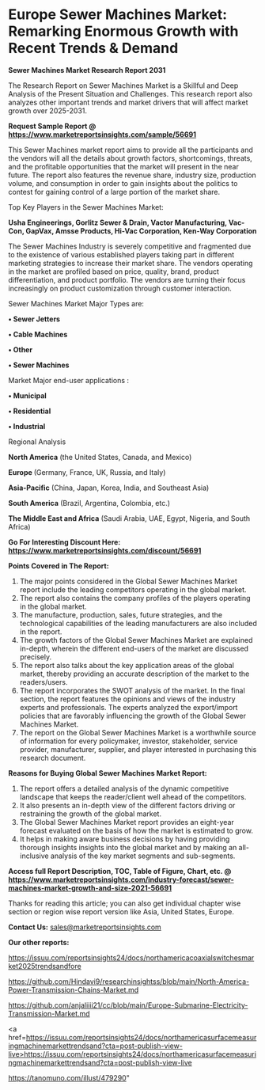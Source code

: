 # Europe Sewer Machines Market: Remarking Enormous Growth with Recent Trends & Demand

<strong>Sewer Machines Market Research Report 2031</strong>

The Research Report on Sewer Machines Market is a Skillful and Deep Analysis of the Present Situation and Challenges. This research report also analyzes other important trends and market drivers that will affect market growth over 2025-2031.

<strong>Request Sample Report @ <a href=https://www.marketreportsinsights.com/sample/56691>https://www.marketreportsinsights.com/sample/56691</a></strong>

This Sewer Machines market report aims to provide all the participants and the vendors will all the details about growth factors, shortcomings, threats, and the profitable opportunities that the market will present in the near future. The report also features the revenue share, industry size, production volume, and consumption in order to gain insights about the politics to contest for gaining control of a large portion of the market share.

Top Key Players in the Sewer Machines Market:

<strong>Usha Engineerings, Gorlitz Sewer & Drain, Vactor Manufacturing, Vac-Con, GapVax, Amsse Products, Hi-Vac Corporation, Ken-Way Corporation</strong>

The Sewer Machines Industry is severely competitive and fragmented due to the existence of various established players taking part in different marketing strategies to increase their market share. The vendors operating in the market are profiled based on price, quality, brand, product differentiation, and product portfolio. The vendors are turning their focus increasingly on product customization through customer interaction.

Sewer Machines Market Major Types are:

<strong>• Sewer Jetters

• Cable Machines

• Other

• Sewer Machines</strong>

Market Major end-user applications :

<strong>• Municipal

• Residential

• Industrial</strong>

Regional Analysis

</u><strong><b>North America</b></strong> (the United States, Canada, and Mexico)

<strong><b>Europe </b></strong>(Germany, France, UK, Russia, and Italy)

<strong><b>Asia-Pacific</b></strong> (China, Japan, Korea, India, and Southeast Asia)

<strong><b>South America</b></strong> (Brazil, Argentina, Colombia, etc.)

<strong><b>The Middle East and Africa</b></strong> (Saudi Arabia, UAE, Egypt, Nigeria, and South Africa)

<strong>Go For Interesting Discount Here: <a href=https://www.marketreportsinsights.com/discount/56691>https://www.marketreportsinsights.com/discount/56691</a></strong>

<strong>Points Covered in The Report:</strong>
<ol>
  <li>The major points considered in the Global Sewer Machines Market report include the leading competitors operating in the global market.</li>
  <li>The report also contains the company profiles of the players operating in the global market.</li>
  <li>The manufacture, production, sales, future strategies, and the technological capabilities of the leading manufacturers are also included in the report.</li>
  <li>The growth factors of the Global Sewer Machines Market are explained in-depth, wherein the different end-users of the market are discussed precisely.</li>
  <li>The report also talks about the key application areas of the global market, thereby providing an accurate description of the market to the readers/users.</li>
  <li>The report incorporates the SWOT analysis of the market. In the final section, the report features the opinions and views of the industry experts and professionals. The experts analyzed the export/import policies that are favorably influencing the growth of the Global Sewer Machines Market.</li>
  <li>The report on the Global Sewer Machines Market is a worthwhile source of information for every policymaker, investor, stakeholder, service provider, manufacturer, supplier, and player interested in purchasing this research document.</li>
</ol>
<strong>Reasons for Buying Global Sewer Machines Market Report:</strong>

<ol>
  <li>The report offers a detailed analysis of the dynamic competitive landscape that keeps the reader/client well ahead of the competitors.</li>
  <li>It also presents an in-depth view of the different factors driving or restraining the growth of the global market.</li>
  <li>The Global Sewer Machines Market report provides an eight-year forecast evaluated on the basis of how the market is estimated to grow.</li>
  <li>It helps in making aware business decisions by having providing thorough insights insights into the global market and by making an all-inclusive analysis of the key market segments and sub-segments.</li>
</ol>
<strong>Access full Report Description, TOC, Table of Figure, Chart, etc. @ <a href=https://www.marketreportsinsights.com/industry-forecast/sewer-machines-market-growth-and-size-2021-56691>https://www.marketreportsinsights.com/industry-forecast/sewer-machines-market-growth-and-size-2021-56691</a></strong>


Thanks for reading this article; you can also get individual chapter wise section or region wise report version like Asia, United States, Europe.

<strong>Contact Us:</strong>
sales@marketreportsinsights.com

<strong>Our other reports:</strong>

<a href=https://issuu.com/reportsinsights24/docs/northamericacoaxialswitchesmarket2025trendsandfore>https://issuu.com/reportsinsights24/docs/northamericacoaxialswitchesmarket2025trendsandfore</a>

<a href=https://github.com/Hindavi9/researchinsightss/blob/main/North-America-Power-Transmission-Chains-Market.md>https://github.com/Hindavi9/researchinsightss/blob/main/North-America-Power-Transmission-Chains-Market.md</a>

<a href=https://github.com/anjaliiii21/cc/blob/main/Europe-Submarine-Electricity-Transmission-Market.md>https://github.com/anjaliiii21/cc/blob/main/Europe-Submarine-Electricity-Transmission-Market.md</a>

<a href=https://issuu.com/reportsinsights24/docs/northamericasurfacemeasuringmachinemarkettrendsand?cta=post-publish-view-live>https://issuu.com/reportsinsights24/docs/northamericasurfacemeasuringmachinemarkettrendsand?cta=post-publish-view-live</a>

<a href=https://tanomuno.com/illust/479290>https://tanomuno.com/illust/479290</a>"
